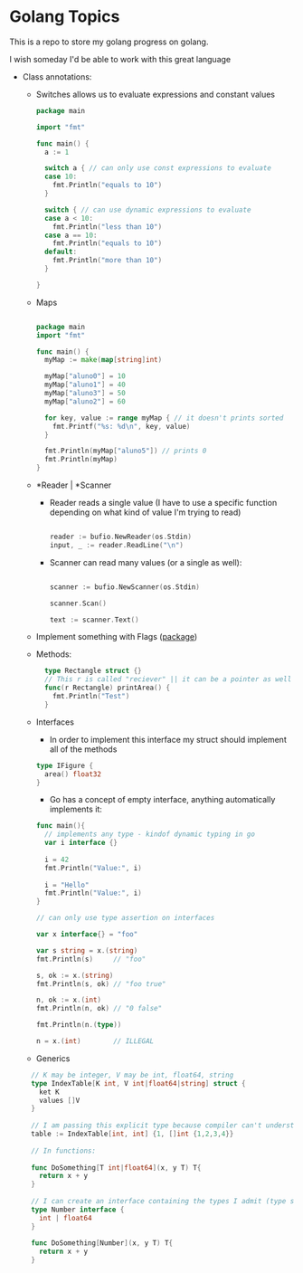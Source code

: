 # Golang Topics

This is a repo to store my golang progress on golang.

I wish someday I'd be able to work with this great language

- Class annotations:
  - Switches allows us to evaluate expressions and constant values
  
    ```go
    package main

    import "fmt"

    func main() {
      a := 1

      switch a { // can only use const expressions to evaluate
      case 10:
        fmt.Println("equals to 10")
      }

      switch { // can use dynamic expressions to evaluate
      case a < 10:
        fmt.Println("less than 10")
      case a == 10:
        fmt.Println("equals to 10")
      default:
        fmt.Println("more than 10")
      }

    }
    ```
    
  - Maps
    
    
    ```go
    
    package main
    import "fmt"

    func main() {
      myMap := make(map[string]int)

      myMap["aluno0"] = 10
      myMap["aluno1"] = 40
      myMap["aluno3"] = 50
      myMap["aluno2"] = 60

      for key, value := range myMap { // it doesn't prints sorted
        fmt.Printf("%s: %d\n", key, value)
      }

      fmt.Println(myMap["aluno5"]) // prints 0
      fmt.Println(myMap)
    }
    
    ```
  - *Reader | *Scanner
    - Reader reads a single value (I have to use a specific function depending on what kind of value I'm trying to read)
      ```go
      
      reader := bufio.NewReader(os.Stdin)
      input, _ := reader.ReadLine("\n")      
      
      ```
    - Scanner can read many values (or a single as well):
      
      ```go
      
      scanner := bufio.NewScanner(os.Stdin)
      
      scanner.Scan()
      
      text := scanner.Text()
      
      ``` 
      
  - Implement something with Flags ([package](https://pkg.go.dev/flag))
  
  - Methods:
  
    ```go
      type Rectangle struct {}
      // This r is called "reciever" || it can be a pointer as well
      func(r Rectangle) printArea() {
        fmt.Println("Test")
      }
    ```
  - Interfaces
  
    - In order to implement this interface my struct should implement all of the methods
    ```go
    type IFigure {
      area() float32
    }  
    ```
    - Go has a concept of empty interface, anything automatically implements it:
    
    ```go
    func main(){
      // implements any type - kindof dynamic typing in go
      var i interface {}
      
      i = 42
      fmt.Println("Value:", i)
      
      i = "Hello"
      fmt.Println("Value:", i)
    }
    
    // can only use type assertion on interfaces
    
    var x interface{} = "foo"

    var s string = x.(string)
    fmt.Println(s)     // "foo"

    s, ok := x.(string)
    fmt.Println(s, ok) // "foo true"

    n, ok := x.(int)
    fmt.Println(n, ok) // "0 false"

    fmt.Println(n.(type))
    
    n = x.(int)        // ILLEGAL
    ```
    
  - Generics
  ```go
    // K may be integer, V may be int, float64, string
    type IndexTable[K int, V int|float64|string] struct {
      ket K
      values []V
    }
    
    // I am passing this explicit type because compiler can't understand it sometimes
    table := IndexTable[int, int] {1, []int {1,2,3,4}}
    
    // In functions:
    
    func DoSomething[T int|float64](x, y T) T{
      return x + y
    }
    
    // I can create an interface containing the types I admit (type set)
    type Number interface {
      int | float64
    }
    
    func DoSomething[Number](x, y T) T{
      return x + y
    }
  ```
  

    
    
